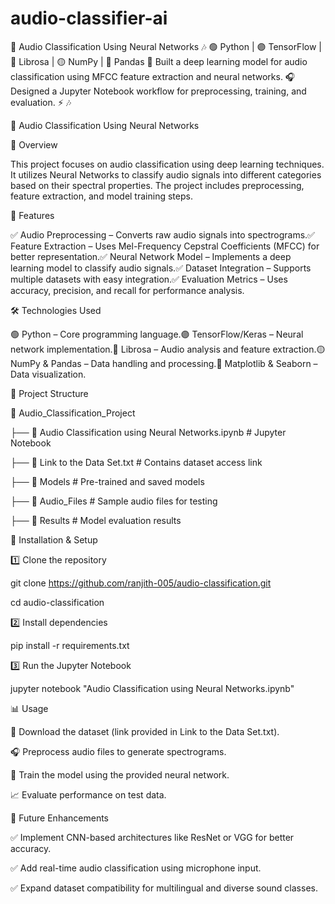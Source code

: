 # audio-classifier-ai
🎵 Audio Classification Using Neural Networks 🎶 🟢 Python | 🟣 TensorFlow | 🔵 Librosa | 🟡 NumPy | 🔴 Pandas  🚀 Built a deep learning model for audio classification using MFCC feature extraction and neural networks. 🎧 Designed a Jupyter Notebook workflow for preprocessing, training, and evaluation. ⚡ 🎶

🎵 Audio Classification Using Neural Networks

📌 Overview

This project focuses on audio classification using deep learning techniques. It utilizes Neural Networks to classify audio signals into different categories based on their spectral properties. The project includes preprocessing, feature extraction, and model training steps.

🚀 Features

✅ Audio Preprocessing – Converts raw audio signals into spectrograms.✅ Feature Extraction – Uses Mel-Frequency Cepstral Coefficients (MFCC) for better representation.✅ Neural Network Model – Implements a deep learning model to classify audio signals.✅ Dataset Integration – Supports multiple datasets with easy integration.✅ Evaluation Metrics – Uses accuracy, precision, and recall for performance analysis.

🛠️ Technologies Used

🟢 Python – Core programming language.🟣 TensorFlow/Keras – Neural network implementation.🔵 Librosa – Audio analysis and feature extraction.🟡 NumPy & Pandas – Data handling and processing.🔴 Matplotlib & Seaborn – Data visualization.

📂 Project Structure

📁 Audio_Classification_Project
 
 ├── 📄 Audio Classification using Neural Networks.ipynb  # Jupyter Notebook
 
 ├── 📄 Link to the Data Set.txt  # Contains dataset access link
 
 ├── 📂 Models  # Pre-trained and saved models
 
 ├── 📂 Audio_Files  # Sample audio files for testing
 
 ├── 📂 Results  # Model evaluation results

🔧 Installation & Setup

1️⃣ Clone the repository

git clone https://github.com/ranjith-005/audio-classification.git

cd audio-classification

2️⃣ Install dependencies

pip install -r requirements.txt

3️⃣ Run the Jupyter Notebook

jupyter notebook "Audio Classification using Neural Networks.ipynb"

📊 Usage

📂 Download the dataset (link provided in Link to the Data Set.txt).

🎧 Preprocess audio files to generate spectrograms.

🧠 Train the model using the provided neural network.

📈 Evaluate performance on test data.

🔮 Future Enhancements

✅ Implement CNN-based architectures like ResNet or VGG for better accuracy.

✅ Add real-time audio classification using microphone input.

✅ Expand dataset compatibility for multilingual and diverse sound classes.
